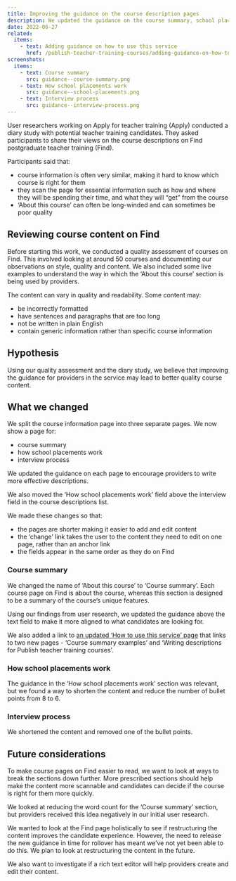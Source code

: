 ```yaml
---
title: Improving the guidance on the course description pages
description: We updated the guidance on the course summary, school placements and interview process pages to make it more relevant and concise
date: 2022-06-27
related:
  items:
    - text: Adding guidance on how to use this service
      href: /publish-teacher-training-courses/adding-guidance-on-how-to-use-this-service/
screenshots:
  items:
    - text: Course summary
      src: guidance--course-summary.png
    - text: How school placements work
      src: guidance--school-placements.png
    - text: Interview process
      src: guidance--interview-process.png
---
```


User researchers working on Apply for teacher training (Apply) conducted a diary study with potential teacher training candidates. They asked participants to share their views on the course descriptions on Find postgraduate teacher training (Find).

Participants said that:

- course information is often very similar, making it hard to know which course is right for them
- they scan the page for essential information such as how and where they will be spending their time, and what they will “get” from the course
- ‘About this course’ can often be long-winded and can sometimes be poor quality

## Reviewing course content on Find

Before starting this work, we conducted a quality assessment of courses on Find. This involved looking at around 50 courses and documenting our observations on style, quality and content. We also included some live examples to understand the way in which the ‘About this course’ section is being used by providers.

The content can vary in quality and readability. Some content may:

- be incorrectly formatted
- have sentences and paragraphs that are too long
- not be written in plain English
- contain generic information rather than specific course information

## Hypothesis

Using our quality assessment and the diary study, we believe that improving the guidance for providers in the service may lead to better quality course content.

## What we changed

We split the course information page into three separate pages. We now show a page for:

- course summary
- how school placements work
- interview process

We updated the guidance on each page to encourage providers to write more effective descriptions.

We also moved the ‘How school placements work’ field above the interview field in the course descriptions list.

We made these changes so that:

- the pages are shorter making it easier to add and edit content
- the ‘change’ link takes the user to the content they need to edit on one page, rather than an anchor link
- the fields appear in the same order as they do on Find

### Course summary

We changed the name of ‘About this course’ to ‘Course summary’. Each course page on Find is about the course, whereas this section is designed to be a summary of the course’s unique features.

Using our findings from user research, we updated the guidance above the text field to make it more aligned to what candidates are looking for.

We also added a link to [an updated ‘How to use this service’ page](/publish-teacher-training-courses/adding-new-guidance-pages/) that links to two new pages - ‘Course summary examples’ and ‘Writing descriptions for Publish teacher training courses’.

### How school placements work

The guidance in the ‘How school placements work’ section was relevant, but we found a way to shorten the content and reduce the number of bullet points from 8 to 6.

### Interview process

We shortened the content and removed one of the bullet points.

## Future considerations

To make course pages on Find easier to read, we want to look at ways to break the sections down further. More prescribed sections should help make the content more scannable and candidates can decide if the course is right for them more quickly.

We looked at reducing the word count for the ‘Course summary’ section, but providers received this idea negatively in our initial user research.

We wanted to look at the Find page holistically to see if restructuring the content improves the candidate experience. However, the need to release the new guidance in time for rollover has meant we’ve not yet been able to do this. We plan to look at restructuring the content in the future.

We also want to investigate if a rich text editor will help providers create and edit their content.
